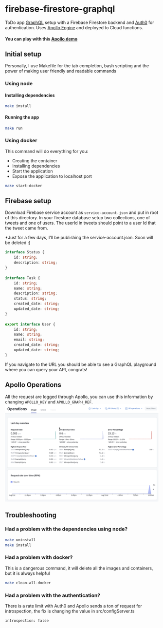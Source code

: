 # firebase-firestore-graphql

ToDo app [GraphQL](https://graphql.org/) setup with a Firebase Firestore backend and [Auth0](https://auth0.com/) for authentication. Uses [Apollo Engine](https://www.apollographql.com/) and deployed to Cloud functions.
#### You can play with this [Apollo demo](https://us-central1-todoapp-e0ae5.cloudfunctions.net/to-do-app)
## Initial setup

Personally, I use Makefile for the tab completion, bash scripting and the power of making user friendly and readable commands

### Using node 
#### Installing dependencies
```bash
make install
```
#### Running the app
```bash
make run
```

### Using docker
This command will do everything for you:
* Creating the container
* Installing dependencies
* Start the application
* Expose the application to localhost port

```bash
make start-docker
```

## Firebase setup

Download Firebase service account as `service-account.json` and put in root of this directory.
In your firestore database setup two collections, one of tweets and one of users. The userId in tweets should point to a user Id that the tweet came from.

*Just for a few days, I'll be publishing the service-account.json. Soon will be deleted :) 
```typescript
interface Status {
    id: string;
    description: string;
}

interface Task {
    id: string;
    name: string;
    description: string;
    status: string;
    created_date: string;
    updated_date: string;
}

export interface User {
    id: string;
    name: string;
    email: string;
    created_date: string;
    updated_date: string;
}
```



If you navigate to the URL you should be able to see a GraphQL playground where you can query your API, congrats!

## Apollo Operations

All the request are logged through Apollo, you can use this information by changing `APOLLO_KEY` and `APOLLO_GRAPH_REF`. 
![img.png](img.png)


## Troubleshooting

### Had a problem with the dependencies using node?
```bash
make uninstall
make install
```

### Had a problem with docker?
This is a dangerous command, it will delete all the images and containers, but it is always helpful 
```bash
make clean-all-docker
```

### Had a problem with the authentication?
There is a rate limit with Auth0 and Apollo sends a ton of request for introspection, the fix is changing the value in src/configServer.ts
```bash
introspection: false
```